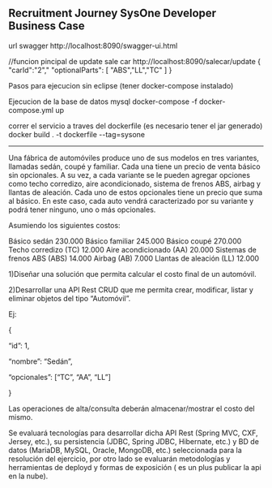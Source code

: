 Recruitment Journey SysOne Developer Business Case
---------------------------------------------------
url swagger
http://localhost:8090/swagger-ui.html

//funcion pincipal de update sale car
http://localhost:8090/salecar/update
{
	"carId":"2","
	"optionalParts":
					[
						"ABS","LL","TC"
					]
}

Pasos para ejecucion sin eclipse (tener docker-compose instalado)

Ejecucion de la base de datos mysql
docker-compose -f docker-compose.yml up

correr el servicio a traves del dockerfile (es necesario tener el jar generado)
docker build . -t dockerfile --tag=sysone

--------------------------------------------------------------------------------------------------------------------------------------------------

Una fábrica de automóviles produce uno de sus modelos en tres variantes, llamadas sedán, coupé y familiar. Cada una tiene un precio de venta básico sin opcionales. A su vez, a cada variante se le pueden agregar opciones como techo corredizo, aire acondicionado, sistema de frenos ABS, airbag y llantas de aleación. Cada uno de estos opcionales tiene un precio que suma al básico. En este caso, cada auto vendrá caracterizado por su variante y podrá tener ninguno, uno o más opcionales.

 

Asumiendo los siguientes costos:



Básico sedán          230.000
Básico familiar        245.000
Básico coupé          270.000
Techo corredizo (TC)        12.000
Aire acondicionado (AA)  20.000
Sistemas de frenos ABS (ABS)    14.000
Airbag (AB)   7.000
Llantas de aleación (LL)   12.000
 

1)Diseñar una solución que permita calcular el costo final de un automóvil.

 

2)Desarrollar una API Rest CRUD que me permita crear, modificar, listar y eliminar objetos del tipo “Automóvil”.

 

Ej:

{

“id”: 1,

“nombre”: “Sedán”,

“opcionales”: [“TC”, “AA”, “LL”]

}

 

Las operaciones de alta/consulta deberán almacenar/mostrar el costo del mismo.

 

Se evaluará tecnologías para desarrollar dicha API Rest (Spring MVC, CXF, Jersey, etc.), su persistencia (JDBC, Spring JDBC, Hibernate, etc.) y BD de datos (MariaDB, MySQL, Oracle, MongoDB, etc.) seleccionada para la resolución del ejercicio, por otro lado se evaluarán metodologías y herramientas de deployd y  formas de exposición  ( es un plus publicar la api en la nube).



